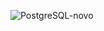 
![PostgreSQL-novo](https://github.com/user-attachments/assets/1b35de7c-8b56-4899-807d-66ad5d0a7b6d)
